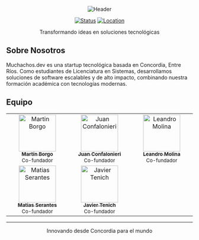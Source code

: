 <div align="center">

![Header](https://capsule-render.vercel.app/api?type=waving&color=0A1428&height=180&section=header&text=Muchachos.dev&fontSize=70&animation=fadeIn&fontColor=FFFFFF)

[![Status](https://img.shields.io/badge/Status-Active-success)](https://github.com/MuchachosDev)
[![Location](https://img.shields.io/badge/Location-Concordia%2C%20Argentina-blue)](https://github.com/MuchachosDev)

Transformando ideas en soluciones tecnológicas

</div>

## Sobre Nosotros

Muchachos.dev es una startup tecnológica basada en Concordia, Entre Ríos. Como estudiantes de Licenciatura en Sistemas, desarrollamos soluciones de software escalables y de alto impacto, combinando nuestra formación académica con tecnologías modernas.

## Equipo

<div align="center">

<table>
  <tr>
    <td align="center" width="20%">
      <a href="https://github.com/MartinBorgo">
        <img src="https://avatars.githubusercontent.com/u/111319865?v=4" width="100px;" alt="Martin Borgo"/><br />
        <sub><b>Martín Borgo</b></sub>
      </a>
      <br />
      <sub>Co-fundador</sub>
    </td>
    <td align="center" width="20%">
      <a href="https://github.com/Confaa">
        <img src="https://avatars.githubusercontent.com/u/69701774?v=4" width="100px;" alt="Juan Confalonieri"/><br />
        <sub><b>Juan Confalonieri</b></sub>
      </a>
      <br />
      <sub>Co-fundador</sub>
    </td>
    <td align="center" width="20%">
      <a href="https://github.com/LeandroRodrigoMolina">
        <img src="https://avatars.githubusercontent.com/u/30308324?v=4" width="100px;" alt="Leandro Molina"/><br />
        <sub><b>Leandro Molina</b></sub>
      </a>
      <br />
      <sub>Co-fundador</sub>
    </td>
  </tr>
  <tr>
    <td align="center" width="20%">
      <a href="https://github.com/matiasfs99">
        <img src="https://avatars.githubusercontent.com/u/73618942?v=4" width="100px;" alt="Matias Serantes"/><br />
        <sub><b>Matias Serantes</b></sub>
      </a>
      <br />
      <sub>Co-fundador</sub>
    </td>
    <td align="center" width="20%">
      <a href="https://github.com/JavierTenich">
        <img src="https://avatars.githubusercontent.com/u/89664979?v=4" width="100px;" alt="Javier Tenich"/><br />
        <sub><b>Javier Tenich</b></sub>
      </a>
      <br />
      <sub>Co-fundador</sub>
    </td>
  </tr>
</table>

</div>

<div align="center">

---

Innovando desde Concordia para el mundo

</div>
